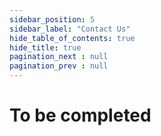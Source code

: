 ```yaml
---
sidebar_position: 5
sidebar_label: "Contact Us"
hide_table_of_contents: true
hide_title: true
pagination_next : null
pagination_prev : null
---
```


# To be completed